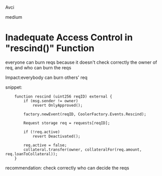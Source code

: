 Avci

medium

# Inadequate Access Control in "rescind()" Function


everyone can burn reqs because it doesn't check correctly the owner of req, and who can burn the reqs 

Impact:everybody can burn others' req 

snippet: 
```
    function rescind (uint256 reqID) external {
        if (msg.sender != owner) 
            revert OnlyApproved();

        factory.newEvent(reqID, CoolerFactory.Events.Rescind);

        Request storage req = requests[reqID];

        if (!req.active)
            revert Deactivated();
        
        req.active = false;
        collateral.transfer(owner, collateralFor(req.amount, req.loanToCollateral));
    }
```
recommendation: check correctly who can decide the reqs 


 